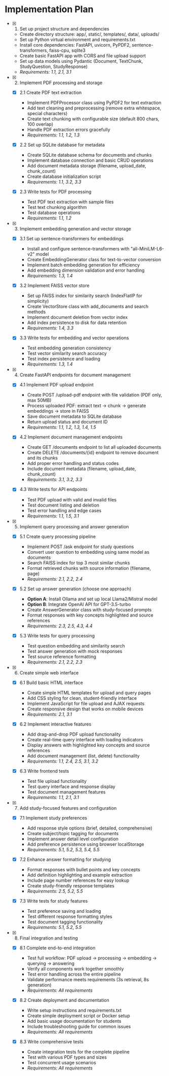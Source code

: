 # Implementation Plan

- [x] 1. Set up project structure and dependencies





  - Create directory structure: app/, static/, templates/, data/, uploads/
  - Set up Python virtual environment and requirements.txt
  - Install core dependencies: FastAPI, uvicorn, PyPDF2, sentence-transformers, faiss-cpu, sqlite3
  - Create basic FastAPI app with CORS and file upload support
  - Set up data models using Pydantic (Document, TextChunk, StudyQuestion, StudyResponse)
  - _Requirements: 1.1, 2.1, 3.1_

- [x] 2. Implement PDF processing and storage





  - [x] 2.1 Create PDF text extraction


    - Implement PDFProcessor class using PyPDF2 for text extraction
    - Add text cleaning and preprocessing (remove extra whitespace, special characters)
    - Create text chunking with configurable size (default 800 chars, 100 overlap)
    - Handle PDF extraction errors gracefully
    - _Requirements: 1.1, 1.2, 1.3_

  - [x] 2.2 Set up SQLite database for metadata


    - Create SQLite database schema for documents and chunks
    - Implement database connection and basic CRUD operations
    - Add document metadata storage (filename, upload_date, chunk_count)
    - Create database initialization script
    - _Requirements: 1.1, 3.2, 3.3_

  - [x] 2.3 Write tests for PDF processing


    - Test PDF text extraction with sample files
    - Test text chunking algorithm
    - Test database operations
    - _Requirements: 1.1, 1.2_

- [x] 3. Implement embedding generation and vector storage




  - [x] 3.1 Set up sentence-transformers for embeddings


    - Install and configure sentence-transformers with "all-MiniLM-L6-v2" model
    - Create EmbeddingGenerator class for text-to-vector conversion
    - Implement batch embedding generation for efficiency
    - Add embedding dimension validation and error handling
    - _Requirements: 1.3, 1.4_

  - [x] 3.2 Implement FAISS vector store


    - Set up FAISS index for similarity search (IndexFlatIP for simplicity)
    - Create VectorStore class with add_documents and search methods
    - Implement document deletion from vector index
    - Add index persistence to disk for data retention
    - _Requirements: 1.4, 3.3_

  - [x] 3.3 Write tests for embedding and vector operations







    - Test embedding generation consistency
    - Test vector similarity search accuracy
    - Test index persistence and loading
    - _Requirements: 1.3, 1.4_

- [x] 4. Create FastAPI endpoints for document management





  - [x] 4.1 Implement PDF upload endpoint


    - Create POST /upload-pdf endpoint with file validation (PDF only, max 50MB)
    - Process uploaded PDF: extract text → chunk → generate embeddings → store in FAISS
    - Save document metadata to SQLite database
    - Return upload status and document ID
    - _Requirements: 1.1, 1.2, 1.3, 1.4, 1.5_

  - [x] 4.2 Implement document management endpoints


    - Create GET /documents endpoint to list all uploaded documents
    - Create DELETE /documents/{id} endpoint to remove document and its chunks
    - Add proper error handling and status codes
    - Include document metadata (filename, upload_date, chunk_count)
    - _Requirements: 3.1, 3.2, 3.3_

  - [x] 4.3 Write tests for API endpoints


    - Test PDF upload with valid and invalid files
    - Test document listing and deletion
    - Test error handling and edge cases
    - _Requirements: 1.1, 1.5, 3.1_

- [x] 5. Implement query processing and answer generation






  - [x] 5.1 Create query processing pipeline


    - Implement POST /ask endpoint for study questions
    - Convert user question to embedding using same model as documents
    - Search FAISS index for top 3 most similar chunks
    - Format retrieved chunks with source information (filename, page)
    - _Requirements: 2.1, 2.2, 2.4_

  - [x] 5.2 Set up answer generation (choose one approach)


    - **Option A**: Install Ollama and set up local Llama2/Mistral model
    - **Option B**: Integrate OpenAI API for GPT-3.5-turbo
    - Create AnswerGenerator class with study-focused prompts
    - Format responses with key concepts highlighted and source references
    - _Requirements: 2.3, 2.5, 4.3, 4.4_

  - [x] 5.3 Write tests for query processing







    - Test question embedding and similarity search
    - Test answer generation with mock responses
    - Test source reference formatting
    - _Requirements: 2.1, 2.2, 2.3_

- [x] 6. Create simple web interface





  - [x] 6.1 Build basic HTML interface


    - Create simple HTML templates for upload and query pages
    - Add CSS styling for clean, student-friendly interface
    - Implement JavaScript for file upload and AJAX requests
    - Create responsive design that works on mobile devices
    - _Requirements: 2.1, 3.1_

  - [x] 6.2 Implement interactive features


    - Add drag-and-drop PDF upload functionality
    - Create real-time query interface with loading indicators
    - Display answers with highlighted key concepts and source references
    - Add document management (list, delete) functionality
    - _Requirements: 1.1, 2.4, 2.5, 3.1, 3.2_

  - [x] 6.3 Write frontend tests


    - Test file upload functionality
    - Test query interface and response display
    - Test document management features
    - _Requirements: 1.1, 2.1, 3.1_

- [x] 7. Add study-focused features and configuration




  - [x] 7.1 Implement study preferences


    - Add response style options (brief, detailed, comprehensive)
    - Create subject/topic tagging for documents
    - Implement answer detail level configuration
    - Add preference persistence using browser localStorage
    - _Requirements: 5.1, 5.2, 5.3, 5.4, 5.5_

  - [x] 7.2 Enhance answer formatting for studying


    - Format responses with bullet points and key concepts
    - Add definition highlighting and example extraction
    - Include page number references for easy lookup
    - Create study-friendly response templates
    - _Requirements: 2.5, 5.2, 5.5_

  - [x] 7.3 Write tests for study features


    - Test preference saving and loading
    - Test different response formatting styles
    - Test document tagging functionality
    - _Requirements: 5.1, 5.2, 5.5_

- [x] 8. Final integration and testing




  - [x] 8.1 Complete end-to-end integration


    - Test full workflow: PDF upload → processing → embedding → querying → answering
    - Verify all components work together smoothly
    - Test error handling across the entire pipeline
    - Validate performance meets requirements (3s retrieval, 8s generation)
    - _Requirements: All requirements_

  - [x] 8.2 Create deployment and documentation


    - Write setup instructions and requirements.txt
    - Create simple deployment script or Docker setup
    - Add basic usage documentation for students
    - Include troubleshooting guide for common issues
    - _Requirements: All requirements_

  - [x] 8.3 Write comprehensive tests



    - Create integration tests for the complete pipeline
    - Test with various PDF types and sizes
    - Test concurrent usage scenarios
    - _Requirements: All requirements_
